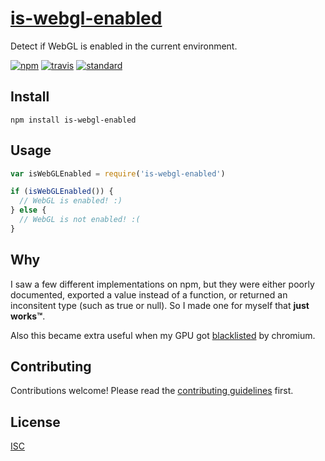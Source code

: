 # [is-webgl-enabled](https://ungoldman.github.io/is-webgl-enabled)

Detect if WebGL is enabled in the current environment.

[![npm][npm-image]][npm-url]
[![travis][travis-image]][travis-url]
[![standard][standard-image]][standard-url]

[npm-image]: https://img.shields.io/npm/v/is-webgl-enabled.svg?style=flat-square
[npm-url]: https://www.npmjs.com/package/is-webgl-enabled
[travis-image]: https://img.shields.io/travis/ungoldman/is-webgl-enabled.svg?style=flat-square
[travis-url]: https://travis-ci.org/ungoldman/is-webgl-enabled
[standard-image]: https://img.shields.io/badge/code%20style-standard-brightgreen.svg?style=flat-square
[standard-url]: http://npm.im/standard

## Install

```
npm install is-webgl-enabled
```

## Usage

```js
var isWebGLEnabled = require('is-webgl-enabled')

if (isWebGLEnabled()) {
  // WebGL is enabled! :)
} else {
  // WebGL is not enabled! :(
}
```

## Why

I saw a few different implementations on npm, but they were either poorly documented, exported a value instead of a function, or returned an inconsitent type (such as true or null). So I made one for myself that **just works™**.

Also this became extra useful when my GPU got [blacklisted](https://codereview.chromium.org/2076443002/) by chromium.

## Contributing

Contributions welcome! Please read the [contributing guidelines](contributing.md) first.

## License

[ISC](license.md)
